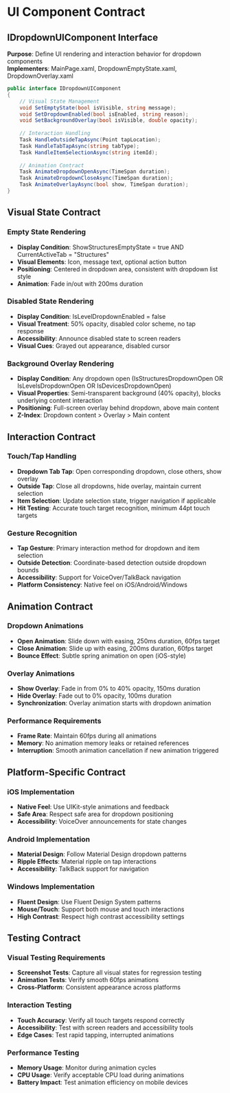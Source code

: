 # UI Component Contract

## IDropdownUIComponent Interface

**Purpose**: Define UI rendering and interaction behavior for dropdown components  
**Implementers**: MainPage.xaml, DropdownEmptyState.xaml, DropdownOverlay.xaml

```csharp
public interface IDropdownUIComponent
{
    // Visual State Management
    void SetEmptyState(bool isVisible, string message);
    void SetDropdownEnabled(bool isEnabled, string reason);
    void SetBackgroundOverlay(bool isVisible, double opacity);
    
    // Interaction Handling
    Task HandleOutsideTapAsync(Point tapLocation);
    Task HandleTabTapAsync(string tabType);
    Task HandleItemSelectionAsync(string itemId);
    
    // Animation Contract
    Task AnimateDropdownOpenAsync(TimeSpan duration);
    Task AnimateDropdownCloseAsync(TimeSpan duration);
    Task AnimateOverlayAsync(bool show, TimeSpan duration);
}
```

## Visual State Contract

### Empty State Rendering
- **Display Condition**: ShowStructuresEmptyState = true AND CurrentActiveTab = "Structures"
- **Visual Elements**: Icon, message text, optional action button
- **Positioning**: Centered in dropdown area, consistent with dropdown list style
- **Animation**: Fade in/out with 200ms duration

### Disabled State Rendering  
- **Display Condition**: IsLevelDropdownEnabled = false
- **Visual Treatment**: 50% opacity, disabled color scheme, no tap response
- **Accessibility**: Announce disabled state to screen readers
- **Visual Cues**: Grayed out appearance, disabled cursor

### Background Overlay Rendering
- **Display Condition**: Any dropdown open (IsStructuresDropdownOpen OR IsLevelsDropdownOpen OR IsDevicesDropdownOpen)
- **Visual Properties**: Semi-transparent background (40% opacity), blocks underlying content interaction
- **Positioning**: Full-screen overlay behind dropdown, above main content
- **Z-Index**: Dropdown content > Overlay > Main content

## Interaction Contract

### Touch/Tap Handling
- **Dropdown Tab Tap**: Open corresponding dropdown, close others, show overlay
- **Outside Tap**: Close all dropdowns, hide overlay, maintain current selection
- **Item Selection**: Update selection state, trigger navigation if applicable
- **Hit Testing**: Accurate touch target recognition, minimum 44pt touch targets

### Gesture Recognition
- **Tap Gesture**: Primary interaction method for dropdown and item selection
- **Outside Detection**: Coordinate-based detection outside dropdown bounds
- **Accessibility**: Support for VoiceOver/TalkBack navigation
- **Platform Consistency**: Native feel on iOS/Android/Windows

## Animation Contract

### Dropdown Animations
- **Open Animation**: Slide down with easing, 250ms duration, 60fps target
- **Close Animation**: Slide up with easing, 200ms duration, 60fps target
- **Bounce Effect**: Subtle spring animation on open (iOS-style)

### Overlay Animations  
- **Show Overlay**: Fade in from 0% to 40% opacity, 150ms duration
- **Hide Overlay**: Fade out to 0% opacity, 100ms duration
- **Synchronization**: Overlay animation starts with dropdown animation

### Performance Requirements
- **Frame Rate**: Maintain 60fps during all animations
- **Memory**: No animation memory leaks or retained references
- **Interruption**: Smooth animation cancellation if new animation triggered

## Platform-Specific Contract

### iOS Implementation
- **Native Feel**: Use UIKit-style animations and feedback
- **Safe Area**: Respect safe area for dropdown positioning
- **Accessibility**: VoiceOver announcements for state changes

### Android Implementation  
- **Material Design**: Follow Material Design dropdown patterns
- **Ripple Effects**: Material ripple on tap interactions
- **Accessibility**: TalkBack support for navigation

### Windows Implementation
- **Fluent Design**: Use Fluent Design System patterns
- **Mouse/Touch**: Support both mouse and touch interactions
- **High Contrast**: Respect high contrast accessibility settings

## Testing Contract

### Visual Testing Requirements
- **Screenshot Tests**: Capture all visual states for regression testing
- **Animation Tests**: Verify smooth 60fps animations
- **Cross-Platform**: Consistent appearance across platforms

### Interaction Testing
- **Touch Accuracy**: Verify all touch targets respond correctly
- **Accessibility**: Test with screen readers and accessibility tools
- **Edge Cases**: Test rapid tapping, interrupted animations

### Performance Testing
- **Memory Usage**: Monitor during animation cycles
- **CPU Usage**: Verify acceptable CPU load during animations
- **Battery Impact**: Test animation efficiency on mobile devices
